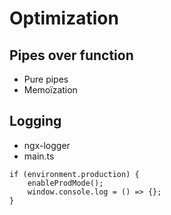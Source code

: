 # Optimization

## Pipes over function

- Pure pipes
- Memoïzation

## Logging

- ngx-logger
- main.ts

```
if (environment.production) {
	enableProdMode();
	window.console.log = () => {};
}
```

